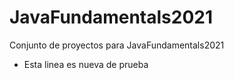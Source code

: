 # JavaFundamentals2021
Conjunto de proyectos para JavaFundamentals2021

- Esta linea es nueva de prueba

